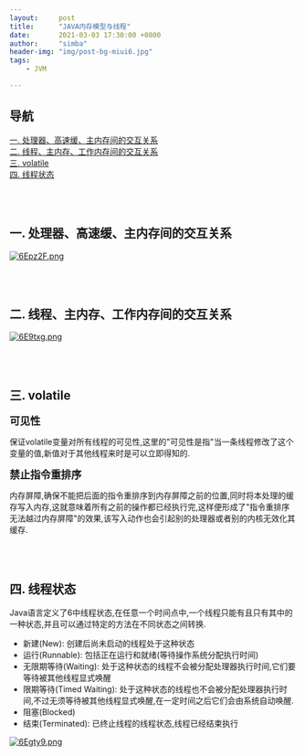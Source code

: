 ```yaml
---
layout:     post
title:      "JAVA内存模型与线程"
date:       2021-03-03 17:30:00 +0800
author:     "simba"
header-img: "img/post-bg-miui6.jpg"
tags:
    - JVM

---
```




## 导航
[一. 处理器、高速缓、主内存间的交互关系](#jump1)
<br>
[二. 线程、主内存、工作内存间的交互关系](#jump2)
<br>
[三. volatile](#jump3)
<br>
[四. 线程状态](#jump4)
<br>






<br><br>
## <span id="jump1">一. 处理器、高速缓、主内存间的交互关系</span>

[![6Epz2F.png](https://s3.ax1x.com/2021/03/03/6Epz2F.png)](https://imgtu.com/i/6Epz2F)



<br><br>
## <span id="jump2">二. 线程、主内存、工作内存间的交互关系</span>

[![6E9txg.png](https://s3.ax1x.com/2021/03/03/6E9txg.png)](https://imgtu.com/i/6E9txg)



<br><br>
## <span id="jump3">三. volatile</span>

**<font size="4">可见性</font>**<br>

保证volatile变量对所有线程的可见性,这里的"可见性是指"当一条线程修改了这个变量的值,新值对于其他线程来时是可以立即得知的.<br>


**<font size="4">禁止指令重排序</font>**<br>

内存屏障,确保不能把后面的指令重排序到内存屏障之前的位置,同时将本处理的缓存写入内存,这就意味着所有之前的操作都已经执行完,这样便形成了"指令重排序无法越过内存屏障"的效果,该写入动作也会引起别的处理器或者别的内核无效化其缓存.<br>



<br><br>
## <span id="jump4">四. 线程状态</span>

Java语言定义了6中线程状态,在任意一个时间点中,一个线程只能有且只有其中的一种状态,并且可以通过特定的方法在不同状态之间转换.
* 新建(New): 创建后尚未启动的线程处于这种状态
* 运行(Runnable): 包括正在运行和就绪(等待操作系统分配执行时间)
* 无限期等待(Waiting): 处于这种状态的线程不会被分配处理器执行时间,它们要等待被其他线程显式唤醒
* 限期等待(Timed Waiting): 处于这种状态的线程也不会被分配处理器执行时间,不过无须等待被其他线程显式唤醒,在一定时间之后它们会由系统自动唤醒.
* 阻塞(Blocked)
* 结束(Terminated): 已终止线程的线程状态,线程已经结束执行

[![6Egty9.png](https://s3.ax1x.com/2021/03/03/6Egty9.png)](https://imgtu.com/i/6Egty9)